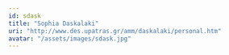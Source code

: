 ```yaml
---
id: sdask
title: "Sophia Daskalaki"
uri: "http://www.des.upatras.gr/amm/daskalaki/personal.htm"
avatar: "/assets/images/sdask.jpg"
---
```

